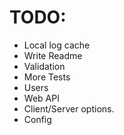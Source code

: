 # TODO:
* Local log cache
* Write Readme
* Validation
* More Tests
* Users
* Web API
* Client/Server options.
* Config